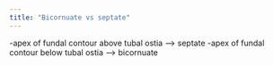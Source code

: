 ```yaml
---
title: "Bicornuate vs septate"
---
```

-apex of fundal contour above tubal ostia --&gt; septate
-apex of fundal contour below tubal ostia --&gt; bicornuate

